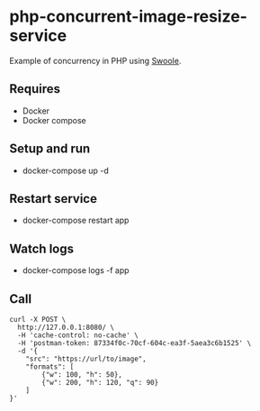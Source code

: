 # php-concurrent-image-resize-service

Example of concurrency in PHP using [Swoole](https://github.com/swoole/swoole-src).

## Requires
* Docker
* Docker compose

## Setup and run
* docker-compose up -d

## Restart service
* docker-compose restart app

## Watch logs
* docker-compose logs -f app

## Call
```
curl -X POST \
  http://127.0.0.1:8080/ \
  -H 'cache-control: no-cache' \
  -H 'postman-token: 87334f0c-70cf-604c-ea3f-5aea3c6b1525' \
  -d '{
	"src": "https://url/to/image",
	"formats": [
		{"w": 100, "h": 50},
		{"w": 200, "h": 120, "q": 90}
	]
}'
```
